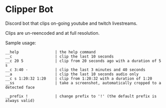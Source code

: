 # Clipper Bot

Discord bot that clips on-going youtube and twitch livestreams.

Clips are un-reencoded and at full resolution.

Sample usage:
```
__help                | the help command
__c                   | clip the last 10 seconds
__c 20 5              | clip from 20 seconds ago with a duration of 5 s
__c 3:40 -            | clip the last 3 minutes and 40 seconds
__a                   | clip the last 10 seconds audio only
__c s 1:20:32 1:20    | clip from 1:20:32 with a duration of 1:20
__ss                  | take a screenshot, automatically cropped to a detected face
                    
__prefix !            | change prefix to '!' (the default prefix is always valid)
```
